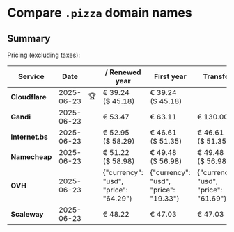 # Compare `.pizza` domain names

## Summary

Pricing (excluding taxes):

| Service | Date |  | / Renewed year | First year | Transfer | Restoration |
|--|--|--|--|--|--|--|
| **Cloudflare** | 2025-06-23 | 🏆 | € 39.24<br>($ 45.18) | € 39.24<br>($ 45.18) |  |  |
| **Gandi** | 2025-06-23 |  | € 53.47 | € 63.11 | € 130.00 | € 114.19 |
| **Internet.bs** | 2025-06-23 |  | € 52.95<br>($ 58.29) | € 46.61<br>($ 51.35) | € 46.61<br>($ 51.35) | € 166.59<br>($ 183.49) |
| **Namecheap** | 2025-06-23 |  | € 51.22<br>($ 58.98) | € 49.48<br>($ 56.98) | € 49.48<br>($ 56.98) |  |
| **OVH** | 2025-06-23 |  | {"currency": "usd", "price": "64.29"} | {"currency": "usd", "price": "19.33"} | {"currency": "usd", "price": "61.69"} |  |
| **Scaleway** | 2025-06-23 |  | € 48.22 | € 47.03 | € 47.03 | € 52.46 |
